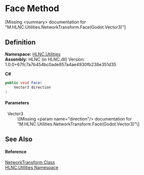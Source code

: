 # Face Method


\[Missing &lt;summary&gt; documentation for "M:HLNC.Utilities.NetworkTransform.Face(Godot.Vector3)"\]



## Definition
**Namespace:** <a href="N_HLNC_Utilities">HLNC.Utilities</a>  
**Assembly:** HLNC (in HLNC.dll) Version: 1.0.0+67fc7a7b454bc0ade857a4ae4930fb238e351d35

**C#**
``` C#
public void Face(
	Vector3 direction
)
```



#### Parameters
<dl><dt>  Vector3</dt><dd>\[Missing &lt;param name="direction"/&gt; documentation for "M:HLNC.Utilities.NetworkTransform.Face(Godot.Vector3)"\]</dd></dl>

## See Also


#### Reference
<a href="T_HLNC_Utilities_NetworkTransform">NetworkTransform Class</a>  
<a href="N_HLNC_Utilities">HLNC.Utilities Namespace</a>  
